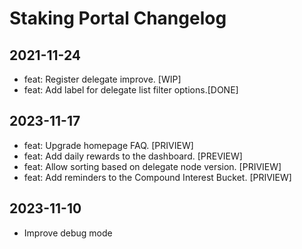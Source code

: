 # Staking Portal Changelog

## 2021-11-24
- feat: Register delegate improve. [WIP]
- feat: Add label for delegate list filter options.[DONE]
## 2023-11-17
- feat: Upgrade homepage FAQ. [PRIVIEW]
- feat: Add daily rewards to the dashboard. [PREVIEW]
- feat: Allow sorting based on delegate node version. [PRIVIEW]
- feat: Add reminders to the Compound Interest Bucket. [PRIVIEW]
## 2023-11-10
- Improve debug mode
